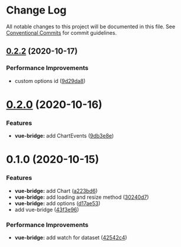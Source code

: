 # Change Log

All notable changes to this project will be documented in this file.
See [Conventional Commits](https://conventionalcommits.org) for commit guidelines.

## [0.2.2](https://github.com/zxeryu/echarts-start/compare/@echarts-start/vue-bridge@0.2.0...@echarts-start/vue-bridge@0.2.2) (2020-10-17)

### Performance Improvements

- custom options id ([9d29da8](https://github.com/zxeryu/echarts-start/commit/9d29da8dbd1cd42dc25a2b0c0721ee6797fa5526))

# [0.2.0](https://github.com/zxeryu/echarts-start/compare/@echarts-start/vue-bridge@0.1.0...@echarts-start/vue-bridge@0.2.0) (2020-10-16)

### Features

- **vue-bridge:** add ChartEvents ([9db3e8e](https://github.com/zxeryu/echarts-start/commit/9db3e8e176bdd860be811f60a8a423d87a18dbae))

# 0.1.0 (2020-10-15)

### Features

- **vue-bridge:** add Chart ([a223bd6](https://github.com/zxeryu/echarts-start/commit/a223bd697e86408d4c1a7f639f1111effd2faec8))
- **vue-bridge:** add loading and resize method ([30240d7](https://github.com/zxeryu/echarts-start/commit/30240d7167c5abb902d8dd50b4204243dc65d453))
- **vue-bridge:** add options ([d17ae53](https://github.com/zxeryu/echarts-start/commit/d17ae534dd56444f85aa5f53208f0e4a0290be52))
- add vue-bridge ([43f3e96](https://github.com/zxeryu/echarts-start/commit/43f3e9639f009228fd5b451690cfddf776fdaa97))

### Performance Improvements

- **vue-bridge:** add watch for dataset ([42542c4](https://github.com/zxeryu/echarts-start/commit/42542c445280c07bd7d6d76ea0a0aaf0196ea5e0))
